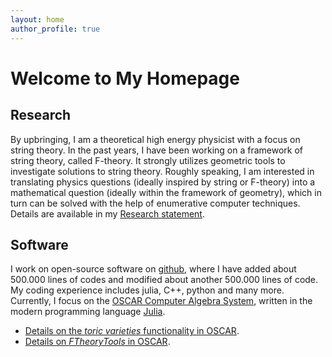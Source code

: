 ```yaml
---
layout: home
author_profile: true
---
```


# Welcome to My Homepage

## Research

By upbringing, I am a theoretical high energy physicist with a focus on string theory. In the past years, I have been working on a framework of string theory, called F-theory. It strongly utilizes geometric tools to investigate solutions to string theory. Roughly speaking, I am interested in translating physics questions (ideally inspired by string or F-theory) into a mathematical question (ideally within the framework of geometry), which in turn can be solved with the help of enumerative computer techniques. Details are available in my [Research statement](/ResearchStatement.pdf).

## Software

I work on open-source software on [github](https://github.com/herearound), where I have added about 500.000 lines of codes and modified about another 500.000 lines of code. My coding experience includes julia, C++, python and many more. Currently, I focus on the [OSCAR Computer Algebra System](https://github.com/oscar-system/Oscar.jl), written in the modern programming language [Julia](https://julialang.org/).
* [Details on the *toric varieties* functionality in OSCAR](https://docs.oscar-system.org/stable/AlgebraicGeometry/ToricVarieties/intro/).
* [Details on *FTheoryTools* in OSCAR](https://docs.oscar-system.org/stable/Experimental/FTheoryTools/introduction/).
